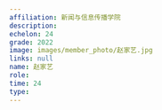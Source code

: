 ```yaml
---
affiliation: 新闻与信息传播学院
description: 
echelon: 24
grade: 2022
image: images/member_photo/赵家艺.jpg
links: null
name: 赵家艺
role: 
time: 24
type: 
---
```

